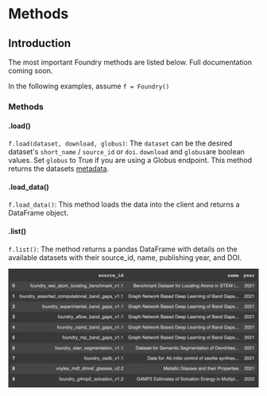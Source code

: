 # Methods

## Introduction

The most important Foundry methods are listed below. Full documentation coming soon.

In the following examples, assume `f = Foundry()`

### Methods

#### .load()

`f.load(dataset, download, globus)`: The `dataset` can be the desired dataset's `short_name` / `source_id` or `doi`. `download` and `globus`are boolean values. Set `globus` to True if you are using a Globus endpoint. This method returns the datasets [metadata](foundry-datasets.md#descriptive-metadata).

#### .load\_data()

`f.load_data()`: This method loads the data into the client and returns a DataFrame object.

#### .list()

`f.list()`:  The method returns a pandas DataFrame with details on the available datasets with their source\_id, name, publishing year, and DOI.

![Table returned by f.list() of all datasets in the MDF index](<../.gitbook/assets/Screen Shot 2022-01-27 at 1.29.23 PM (1).png>)
